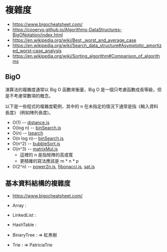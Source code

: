 # 複雜度

* https://www.bigocheatsheet.com/
* https://cooervo.github.io/Algorithms-DataStructures-BigONotation/index.html
* https://en.wikipedia.org/wiki/Best,_worst_and_average_case
* https://en.wikipedia.org/wiki/Search_data_structure#Asymptotic_amortized_worst-case_analysis
* https://en.wikipedia.org/wiki/Sorting_algorithm#Comparison_of_algorithms

## BigO

演算法的複雜度通常以 Big O 函數來衡量，Big O 是一個只考慮函數成長等級，但是不考慮常數項的概念。

以下是一些程式的複雜度範例，其中的 n 在未指定的情況下通常是指《輸入資料長度》 (例如陣列長度)。

* O(1) -- [distance.js](bigO/distance.js)
* O(log n) -- [binSearch.js](06-divideConquer/binSearch.js)
* O(n) -- [lsearch](bigO/lsearch.js)
* O(n log n)-- [binSearch.js](06-divideConquer/mergeSort/)
* O(n^2) -- [bubbleSort.js](bigO/bubbleSort.js)
* O(n^3) -- [matrixMul.js](bigO/matrixMul.js)
    * 這裡的 n 是指矩陣的高或寬
    * 更精確的寫法應該是 m * n * p
* O(2^n) -- [power2n.js](bigO/power2n.js), [fibonacci.js](01-tableLookup/fibonacci.js), [sat.js](16-npcomplete/SAT/sat.js)

## 基本資料結構的複雜度

* https://www.bigocheatsheet.com/

* Array : 
* LinkedList : 
* HashTable : 
* BinaryTree : => 紅黑樹
* Trie : => PatriciaTrie



